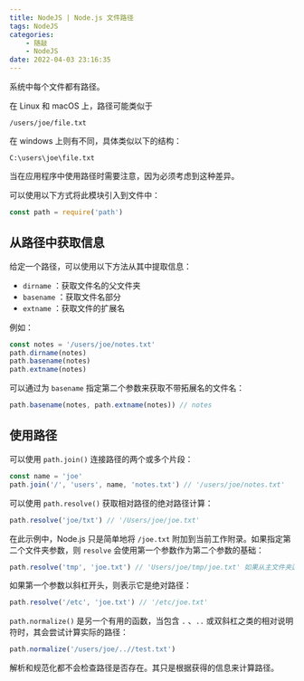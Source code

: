 ```yaml
---
title: NodeJS | Node.js 文件路径
tags: NodeJS
categories:
    - 随敲
    - NodeJS
date: 2022-04-03 23:16:35
---
```


系统中每个文件都有路径。

在 Linux 和 macOS 上，路径可能类似于

`/users/joe/file.txt`

在 windows 上则有不同，具体类似以下的结构：

`C:\users\joe\file.txt`

<!-- 区别：windows 有盘符，然后是反斜杠，linux、mac 是直接斜杠 -->

当在应用程序中使用路径时需要注意，因为必须考虑到这种差异。

可以使用以下方式将此模块引入到文件中：

```js
const path = require('path')
```

<!-- more -->

## 从路径中获取信息

给定一个路径，可以使用以下方法从其中提取信息：

-   `dirname` ：获取文件名的父文件夹
-   `basename` ：获取文件名部分
-   `extname` ：获取文件的扩展名

例如：

```js
const notes = '/users/joe/notes.txt'
path.dirname(notes)
path.basename(notes)
path.extname(notes)
```

可以通过为 `basename` 指定第二个参数来获取不带拓展名的文件名：

```js
path.basename(notes, path.extname(notes)) // notes
```

## 使用路径

可以使用 `path.join()` 连接路径的两个或多个片段：

```js
const name = 'joe'
path.join('/', 'users', name, 'notes.txt') // '/users/joe/notes.txt'
```

可以使用 `path.resolve()` 获取相对路径的绝对路径计算：

```js
path.resolve('joe/txt') // '/Users/joe/joe.txt'
```

在此示例中，Node.js 只是简单地将 `/joe.txt` 附加到当前工作附录。如果指定第二个文件夹参数，则 `resolve` 会使用第一个参数作为第二个参数的基础：

```js
path.resolve('tmp', 'joe.txt') // 'Users/joe/tmp/joe.txt' 如果从主文件夹运行。
```

如果第一个参数以斜杠开头，则表示它是绝对路径：

```js
path.resolve('/etc', 'joe.txt') // '/etc/joe.txt'
```

`path.normalize()` 是另一个有用的函数，当包含 `.` 、`..` 或双斜杠之类的相对说明符时，其会尝试计算实际的路径：

```js
path.normalize('/users/joe/..//test.txt')
```

解析和规范化都不会检查路径是否存在。其只是根据获得的信息来计算路径。

<!-- 我想着是不是就是文件中根据计算出来的路径来写入/创建文件呢 -->
